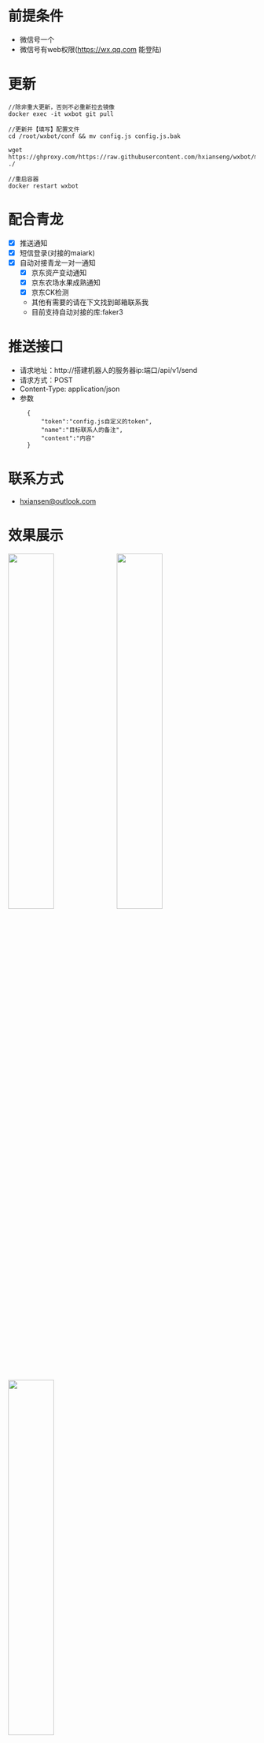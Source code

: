 
# 前提条件
- 微信号一个
- 微信号有web权限(https://wx.qq.com 能登陆)

# 更新
```
//除非重大更新，否则不必重新拉去镜像
docker exec -it wxbot git pull

//更新并【填写】配置文件
cd /root/wxbot/conf && mv config.js config.js.bak

wget  https://ghproxy.com/https://raw.githubusercontent.com/hxianseng/wxbot/master/src/conf/config.js ./

//重启容器
docker restart wxbot

```

# 配合青龙
- [x] 推送通知
- [x] 短信登录(对接的maiark)
- [x] 自动对接青龙一对一通知
  - [x] 京东资产变动通知
  - [x] 京东农场水果成熟通知
  - [x] 京东CK检测
  - 其他有需要的请在下文找到邮箱联系我
  - 目前支持自动对接的库:faker3


# 推送接口
- 请求地址：http://搭建机器人的服务器ip:端口/api/v1/send
- 请求方式：POST
- Content-Type: application/json
- 参数 
  ```
    {
        "token":"config.js自定义的token",
        "name":"目标联系人的备注",
        "content":"内容"
    }
  ```

# 联系方式
- hxiansen@outlook.com

# 效果展示
<div>
    <img style="width:43%;display:inline-block;" src="https://img30.360buyimg.com/pop/jfs/t1/218863/3/8785/1707784/61c46ca0Ef1e882a8/933a55b36cef3a50.png">
    <img style="width:43%;display:inline-block" src="https://img30.360buyimg.com/pop/jfs/t1/223724/29/1134/887060/61c46cd9Ed668fd05/aa1797d848878136.png">
    <img style="width:43%;display:inline-block" src="https://img30.360buyimg.com/pop/jfs/t1/213651/31/12429/1480848/6209005dE22620c22/1ada447f53e572da.png">
</div>

# 安装
```
//安装docker
sudo curl -sSL get.docker.com | sh

//配置国内源
mkdir -p /etc/docker
tee /etc/docker/daemon.json <<-'EOF'
{
  "registry-mirrors": [
    "https://0b27f0a81a00f3560fbdc00ddd2f99e0.mirror.swr.myhuaweicloud.com",
    "https://ypzju6vq.mirror.aliyuncs.com",
    "https://registry.docker-cn.com",
    "http://hub-mirror.c.163.com",
    "https://docker.mirrors.ustc.edu.cn"
  ]
}
EOF

systemctl daemon-reload

systemctl restart docker

//拉取镜像
docker pull hxiansen/wxbot:latest

cd /root && mkdir -p wxbot/conf

//下载并【填写】配置文件
wget  https://ghproxy.com/https://raw.githubusercontent.com/hxianseng/wxbot/master/src/conf/config.js -P ./wxbot/conf/

//启动容器 
docker run -d \
	-v /root/wxbot/conf:/usr/wxbot/src/conf \
	--name wxbot \
	--net host \
	--restart always \
	hxiansen/wxbot:latest

//浏览器打开http://IP:端口/api/v1/qrcodeImage微信扫码登陆


```

# 使用
- 请把机器人设置为自动通过好友请求
- 添加机器人为好友


